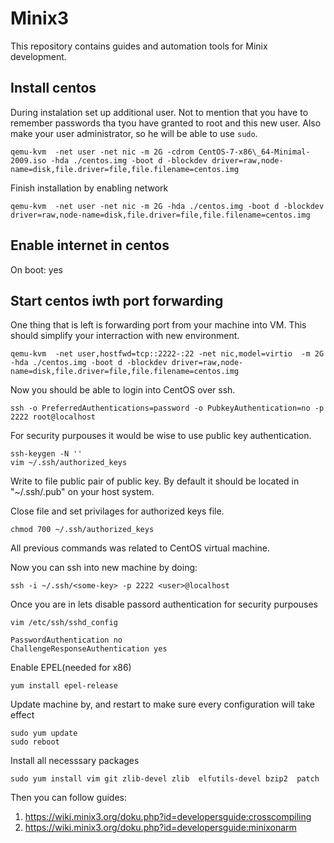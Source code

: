# Minix3

This repository contains guides and automation tools for Minix development.


## Install centos

During instalation set up additional user. Not to mention that you have to remember passwords tha tyou have granted to root and this new user.
Also make your user administrator, so he will be able to use `sudo`.
```console
qemu-kvm  -net user -net nic -m 2G -cdrom CentOS-7-x86\_64-Minimal-2009.iso -hda ./centos.img -boot d -blockdev driver=raw,node-name=disk,file.driver=file,file.filename=centos.img
```
Finish installation by enabling network

```console
qemu-kvm  -net user -net nic -m 2G -hda ./centos.img -boot d -blockdev driver=raw,node-name=disk,file.driver=file,file.filename=centos.img
```
## Enable internet in centos
On boot: yes

## Start centos iwth port forwarding


One thing that is left is forwarding port from your machine into VM.
This should simplify your interraction with new environment.
```console
qemu-kvm  -net user,hostfwd=tcp::2222-:22 -net nic,model=virtio  -m 2G -hda ./centos.img -boot d -blockdev driver=raw,node-name=disk,file.driver=file,file.filename=centos.img
```
Now you should be able to login into CentOS over ssh.
```console
ssh -o PreferredAuthentications=password -o PubkeyAuthentication=no -p 2222 root@localhost
```

For security purpouses it would be wise to use public key authentication. 

```console
ssh-keygen -N ''
vim ~/.ssh/authorized_keys
```
Write to file public pair of public key.
By default it should be located in "~/.ssh/<some-key>.pub" on your host system.

Close file and set privilages for authorized keys file.
```console
chmod 700 ~/.ssh/authorized_keys
```
All previous commands was related to CentOS virtual machine.

Now you can ssh into new machine by doing:
```console
ssh -i ~/.ssh/<some-key> -p 2222 <user>@localhost
```
Once you are in lets disable passord authentication for security purpouses
```console
vim /etc/ssh/sshd_config

PasswordAuthentication no
ChallengeResponseAuthentication yes
```

Enable EPEL(needed for x86)
```console
yum install epel-release
```

Update machine by, and restart to make sure every configuration will take effect
```console
sudo yum update
sudo reboot
```

Install all necesssary packages
```console
sudo yum install vim git zlib-devel zlib  elfutils-devel bzip2  patch
```

Then you can follow guides:

1. https://wiki.minix3.org/doku.php?id=developersguide:crosscompiling
2. https://wiki.minix3.org/doku.php?id=developersguide:minixonarm

